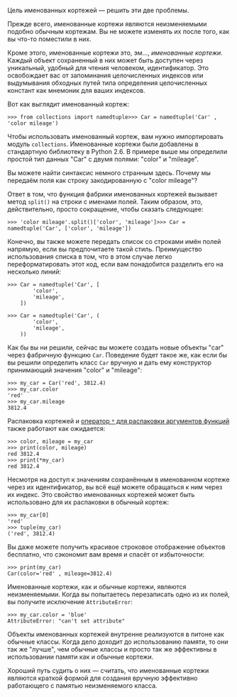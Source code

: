 Цель именованных кортежей — решить эти две проблемы.

Прежде всего, именованные кортежи являются неизменяемыми подобно обычным кортежам. Вы не можете изменять их после того, как вы что-то поместили в них.

Кроме этого, именованные кортежи это, эм..., _именованные кортежи_. Каждый объект сохраненный в них может быть доступен через уникальный, удобный для чтения человеком, идентификатор. Это освобождает вас от запоминания целочисленных индексов или выдумывания обходных путей типа определения целочисленных констант как мнемоник для ваших индексов.

Вот как выглядит именованный кортеж:

```
>>> from collections import namedtuple>>> Car = namedtuple('Car' , 'color mileage')
```

  

Чтобы использовать именованный кортеж, вам нужно импортировать модуль `collections`. Именованные кортежи были добавлены в стандартную библиотеку в Python 2.6. В примере выше мы определили простой тип данных "Car" с двумя полями: "color" и "mileage".

Вы можете найти синтаксис немного странным здесь. Почему мы передаём поля как строку закодированную с "color mileage"?

Ответ в том, что функция фабрики именованных кортежей вызывает метод `split()` на строки с именами полей. 
Таким образом, это, действительно, просто сокращение, чтобы сказать следующее:

```
>>> 'color mileage'.split()['color', 'mileage']>>> Car = namedtuple('Car', ['color', 'mileage'])
```


Конечно, вы также можете передать список со строками имён полей напрямую, если вы предпочитаете такой стиль.
Преимущество использования списка в том, что в этом случае легко переформатировать этот код, если вам понадобится разделить его на несколько линий:

```
>>> Car = namedtuple('Car', [
		'color',
		'mileage',
	])
	
>>> Car = namedtuple('Car', (
		'color',
		'mileage',
    ))
```


Как бы вы ни решили, сейчас вы можете создать новые объекты "car" через фабричную функцию `Car`. Поведение будет такое же, как если бы вы решили определить класс `Car` вручную и дать ему конструктор принимающий значения "color" и "mileage":

```
>>> my_car = Car('red', 3812.4)
>>> my_car.color
'red'
>>> my_car.mileage
3812.4
```

  

Распаковка кортежей и [оператор `*` для распаковки аргументов функций](https://www.youtube.com/watch?v=YWY4BZi_o28) также работают как ожидается:

```
>>> color, mileage = my_car
>>> print(color, mileage)
red 3812.4
>>> print(*my_car)
red 3812.4
```

  

Несмотря на доступ к значениям сохранённым в именованном кортеже через их идентификатор, вы всё ещё можете обращаться к ним через их индекс. Это свойство именованных кортежей может быть использовано для их распаковки в обычный кортеж:

```
>>> my_car[0]
'red'
>>> tuple(my_car)
('red', 3812.4)
```

  

Вы даже можете получить красивое строковое отображение объектов бесплатно, что сэкономит вам время и спасёт от избыточности:

```
>>> print(my_car)
Car(color='red' , mileage=3812.4)
```

  

Именованные кортежи, как и обычные кортежи, являются неизменяемыми. Когда вы попытаетесь перезаписать одно из их полей, вы получите исключение `AttributeError`:

```
>>> my_car.color = 'blue'
AttributeError: "can't set attribute"
```

  

Объекты именованных кортежей внутренне реализуются в питоне как обычные классы. Когда дело доходит до использованию памяти, то они так же "лучше", чем обычные классы и просто так же эффективны в использовании памяти как и обычные кортежи.


Хороший путь судить о них — считать, что именованные кортежи являются краткой формой для создания вручную эффективно работающего с памятью неизменяемого класса.